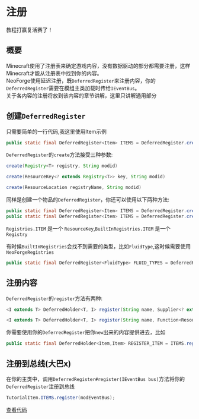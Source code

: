 # 注册

教程打赢复活赛了！

## 概要

Minecraft使用了注册表来确定游戏内容，没有数据驱动的部分都需要注册，这样Minecraft才能从注册表中找到你的内容。  
NeoForge使用延迟注册，既`DeferredRegister`来注册内容，你的`DeferredRegister`需要在模组主类加载时传给`IEventBus`。  
关于各内容的注册将放到该内容的章节讲解，这里只讲解通用部分

## 创建`DeferredRegister`

只需要简单的一行代码,我这里使用Item示例
```java
public static final DeferredRegister<Item> ITEMS = DeferredRegister.create(Registries.ITEM, Tutorial.MODID);
```
`DeferredRegister`的`create`方法接受三种参数:
```java
create(Registry<T> registry, String modid) 

create(ResourceKey<? extends Registry<T>> key, String modid)

create(ResourceLocation registryName, String modid)
```

同样是创建一个物品的`DeferredRegister`，你还可以使用以下两种方法:
```java
public static final DeferredRegister<Item> ITEMS = DeferredRegister.create(BuiltInRegistries.ITEM, Tutorial.MODID);
public static final DeferredRegister<Item> ITEMS = DeferredRegister.create(ResourceLocation.withDefaultNamespace("item"), Tutorial.MODID);
```

`Registries.ITEM` 是一个 `ResourceKey`,`BuiltInRegistries.ITEM` 是一个 `Registry`

有时候`BuiltInRegistries`会找不到需要的类型，比如`FluidType`,这时候需要使用`NeoForgeRegistries`

```java
public static final DeferredRegister<FluidType> FLUID_TYPES = DeferredRegister.create(NeoForgeRegistries.FLUID_TYPES, Tutorial.MODID);
```

## 注册内容

`DeferredRegister`的`register`方法有两种:

```java
<I extends T> DeferredHolder<T, I> register(String name, Supplier<? extends I> sup)

<I extends T> DeferredHolder<T, I> register(String name, Function<ResourceLocation, ? extends I> func)
```

你需要使用你的`DeferredRegister`把你`new`出来的内容提供进去，比如
```java
public static final DeferredHolder<Item,Item> REGISTER_ITEM = ITEMS.register("register_item", ()-> new Item(new Item.Properties()));
```

## 注册到总线(大巴x)

在你的主类中，调用`DeferredRegister#register(IEventBus bus)`方法将你的`DeferredRegister`注册到总线
```java
TutorialItem.ITEMS.register(modEventBus);
```

[查看代码](https://github.com/Yuqi154/NeoForge-1.21-Tutorial/tree/47351fef751dcdfaa7c9a07a2142a946697bafb7/src/main/java/org/hiedacamellia/tutorial)